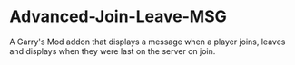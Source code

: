 # Advanced-Join-Leave-MSG
A Garry's Mod addon that displays a message when a player joins, leaves and displays when they were last on the server on join.
